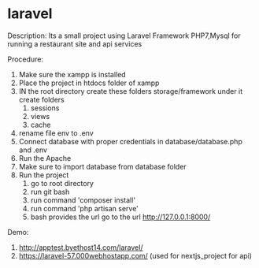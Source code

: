 # laravel


Description: Its a small project using Laravel Framework PHP7,Mysql for running a restaurant site and api services

Procedure:
1. Make sure the xampp is installed
2. Place the project in htdocs folder of xampp
3. IN the root directory create these folders storage/framework under it create folders
     1. sessions
     2. views
     3. cache
4. rename file env to .env
5. Connect database with proper credentials in database/database.php and .env
3. Run the Apache
4. Make sure to import database from database folder
6. Run the project
     1. go to root directory
     2. run git bash
     3. run command 'composer install'
     4. run command 'php artisan serve'
     5. bash provides the url go to the url http://127.0.0.1:8000/
    
Demo:
1. http://apptest.byethost14.com/laravel/
2. https://laravel-57.000webhostapp.com/ (used for nextjs_project for api)

